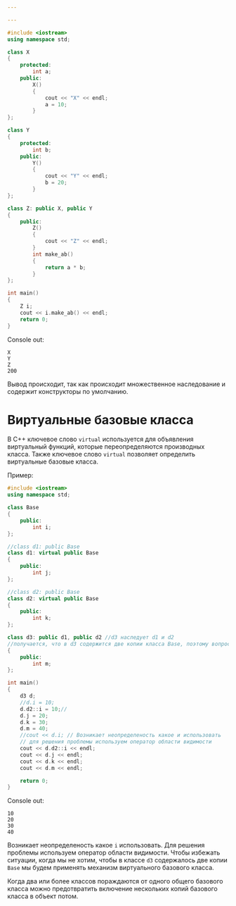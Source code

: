 ```yaml
---

---
```


```cpp
#include <iostream>
using namespace std;

class X
{
    protected:
        int a;
    public:
        X()
        {
            cout << "X" << endl;
            a = 10;
        }
};

class Y
{
    protected:
        int b;
    public:
        Y()
        {
            cout << "Y" << endl;
            b = 20;
        }
};

class Z: public X, public Y
{
    public:
        Z()
        {
            cout << "Z" << endl; 
        }
        int make_ab()
        {
            return a * b;
        }
};

int main()
{
    Z i;
    cout << i.make_ab() << endl;
    return 0;
}
```

Console out:

```
X
Y
Z
200
```

Вывод происходит, так как происходит множественное наследование и содержит конструкторы по умолчанию.

<div style="page-break-after: always;"></div>

# Виртуальные базовые класса

В С++ ключевое слово `virtual` используется для объявления виртуальный функций, которые переопределяются производных класса. Также ключевое слово `virtual` позволяет определить виртуальные базовые класса.

Пример:

```cpp
#include <iostream>
using namespace std;

class Base
{
    public:
        int i;
};

//class d1: public Base
class d1: virtual public Base
{
    public:
        int j;
};

//class d2: public Base
class d2: virtual public Base
{
    public:
        int k;
};

class d3: public d1, public d2 //d3 наследует d1 и d2
//получается, что в d3 содержится две копии класса Base, поэтому вопрос
{
    public:
        int m;
};

int main()
{
    d3 d;
    //d.i = 10;
    d.d2::i = 10;//
    d.j = 20;
    d.k = 30;
    d.m = 40;
    //cout << d.i; // Возникает неопределеность какое и использовать
    // для решения проблемы используем оператор области видимости
    cout << d.d2::i << endl;
    cout << d.j << endl;
    cout << d.k << endl;
    cout << d.m << endl;

    return 0;
}
```

Console out:

```
10
20
30
40
```

Возникает неопределеность какое `i` использовать. Для решения проблемы используем оператор области видимости. Чтобы избежать ситуации, когда мы не хотим, чтобы в классе `d3` содержалось две копии `Base` мы будем применять механизм виртуального базового класса.

Когда два или более классов пораждаются от одного общего базового класса можно предотвратить включение нескольких копий базового класса в объект потом.

